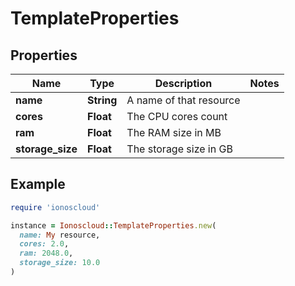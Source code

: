 # TemplateProperties

## Properties

| Name | Type | Description | Notes |
| ---- | ---- | ----------- | ----- |
| **name** | **String** | A name of that resource |  |
| **cores** | **Float** | The CPU cores count |  |
| **ram** | **Float** | The RAM size in MB |  |
| **storage_size** | **Float** | The storage size in GB |  |

## Example

```ruby
require 'ionoscloud'

instance = Ionoscloud::TemplateProperties.new(
  name: My resource,
  cores: 2.0,
  ram: 2048.0,
  storage_size: 10.0
)
```

